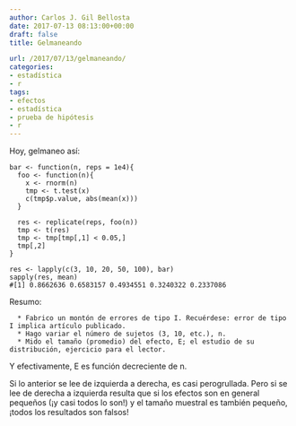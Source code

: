 ```yaml
---
author: Carlos J. Gil Bellosta
date: 2017-07-13 08:13:00+00:00
draft: false
title: Gelmaneando

url: /2017/07/13/gelmaneando/
categories:
- estadística
- r
tags:
- efectos
- estadística
- prueba de hipótesis
- r
---
```


Hoy, gelmaneo así:




    bar <- function(n, reps = 1e4){
      foo <- function(n){
        x <- rnorm(n)
        tmp <- t.test(x)
        c(tmp$p.value, abs(mean(x)))
      }

      res <- replicate(reps, foo(n))
      tmp <- t(res)
      tmp <- tmp[tmp[,1] < 0.05,]
      tmp[,2]
    }

    res <- lapply(c(3, 10, 20, 50, 100), bar)
    sapply(res, mean)
    #[1] 0.8662636 0.6583157 0.4934551 0.3240322 0.2337086




Resumo:



	  * Fabrico un montón de errores de tipo I. Recuérdese: error de tipo I implica artículo publicado.
	  * Hago variar el número de sujetos (3, 10, etc.), n.
	  * Mido el tamaño (promedio) del efecto, E; el estudio de su distribución, ejercicio para el lector.


Y efectivamente, E es función decreciente de n.

Si lo anterior se lee de izquierda a derecha, es casi perogrullada. Pero si se lee de derecha a izquierda resulta que si los efectos son en general pequeños (¡y casi todos lo son!) y el tamaño muestral es también pequeño, ¡todos los resultados son falsos!
